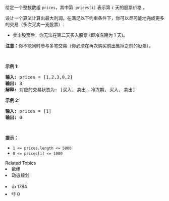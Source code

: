 <p>给定一个整数数组
 <meta charset="UTF-8" /><code>prices</code>，其中第&nbsp;<em>&nbsp;</em><code>prices[i]</code>&nbsp;表示第&nbsp;<code><em>i</em></code>&nbsp;天的股票价格 。​</p>

<p>设计一个算法计算出最大利润。在满足以下约束条件下，你可以尽可能地完成更多的交易（多次买卖一支股票）:</p>

<ul> 
 <li>卖出股票后，你无法在第二天买入股票 (即冷冻期为 1 天)。</li> 
</ul>

<p><strong>注意：</strong>你不能同时参与多笔交易（你必须在再次购买前出售掉之前的股票）。</p>

<p>&nbsp;</p>

<p><strong>示例 1:</strong></p>

<pre>
<strong>输入:</strong> prices = [1,2,3,0,2]
<strong>输出: </strong>3 
<strong>解释:</strong> 对应的交易状态为: [买入, 卖出, 冷冻期, 买入, 卖出]</pre>

<p><strong>示例 2:</strong></p>

<pre>
<strong>输入:</strong> prices = [1]
<strong>输出:</strong> 0
</pre>

<p>&nbsp;</p>

<p><strong>提示：</strong></p>

<ul> 
 <li><code>1 &lt;= prices.length &lt;= 5000</code></li> 
 <li><code>0 &lt;= prices[i] &lt;= 1000</code></li> 
</ul>

<div><div>Related Topics</div><div><li>数组</li><li>动态规划</li></div></div><br><div><li>👍 1784</li><li>👎 0</li></div>
